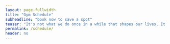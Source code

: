 ```yaml
---
layout: page-fullwidth
title: "Gym Schedule"
subheadline: "book now to save a spot"
teaser: "It's not what we do once in a while that shapes our lives. It's what we do consistently. <cite> Tony Robbins</cite>"
permalink: /schedule/
header: no
---
```



<script src="https://widgets.healcode.com/javascripts/healcode.js" type="text/javascript"></script>

<healcode-widget data-type="schedules" data-widget-partner="object" data-widget-id="0755492a186" data-widget-version="1"></healcode-widget>
